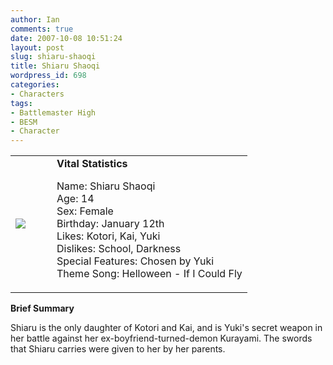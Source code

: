 ```yaml
---
author: Ian
comments: true
date: 2007-10-08 10:51:24
layout: post
slug: shiaru-shaoqi
title: Shiaru Shaoqi
wordpress_id: 698
categories:
- Characters
tags:
- Battlemaster High
- BESM
- Character
---
```


<table border="0" cellspacing="20">
<tr>
<td valign="center" width="50"><img src="//files.ianrenton.com/images/avatars/shiaru.gif" /></td>
<td valign="top">
<b>Vital Statistics</b>
<p>Name: Shiaru Shaoqi<br />
Age: 14<br />
Sex: Female<br />
Birthday: January 12th<br />
Likes: Kotori, Kai, Yuki<br />
Dislikes: School, Darkness<br />
Special Features: Chosen by Yuki<br />
Theme Song: Helloween - If I Could Fly
</p></td>
</tr>
</table>
<p><b>Brief Summary</b></p>
<p>Shiaru is the only daughter of Kotori and Kai, and is Yuki&#039;s secret weapon in her battle against her ex-boyfriend-turned-demon Kurayami. The swords that Shiaru carries were given to her by her parents.</p>